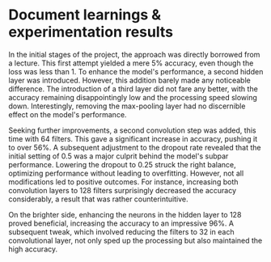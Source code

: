 # Document learnings & experimentation results

In the initial stages of the project, the approach was directly borrowed from a lecture. This first attempt yielded a mere 5% accuracy, even though the loss was less than 1. To enhance the model's performance, a second hidden layer was introduced. However, this addition barely made any noticeable difference. The introduction of a third layer did not fare any better, with the accuracy remaining disappointingly low and the processing speed slowing down. Interestingly, removing the max-pooling layer had no discernible effect on the model's performance.

Seeking further improvements, a second convolution step was added, this time with 64 filters. This gave a significant increase in accuracy, pushing it to over 56%. A subsequent adjustment to the dropout rate revealed that the initial setting of 0.5 was a major culprit behind the model's subpar performance. Lowering the dropout to 0.25 struck the right balance, optimizing performance without leading to overfitting. However, not all modifications led to positive outcomes. For instance, increasing both convolution layers to 128 filters surprisingly decreased the accuracy considerably, a result that was rather counterintuitive.

On the brighter side, enhancing the neurons in the hidden layer to 128 proved beneficial, increasing the accuracy to an impressive 96%. A subsequent tweak, which involved reducing the filters to 32 in each convolutional layer, not only sped up the processing but also maintained the high accuracy. 